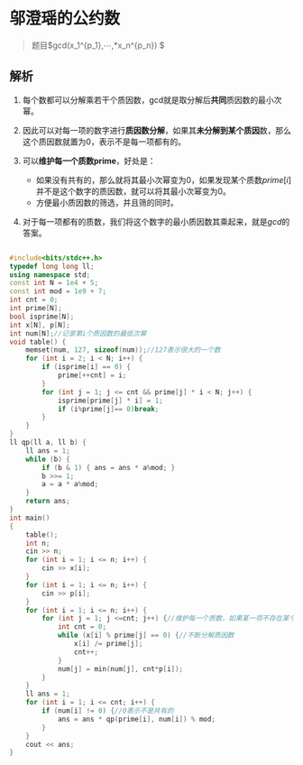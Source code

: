﻿# 邬澄瑶的公约数

> 题目$gcd(x_1^{p_1},⋯,*x_n^{p_n}) $

## 解析

1. 每个数都可以分解乘若干个质因数，gcd就是取分解后**共同**质因数的最小次幂。
2. 因此可以对每一项的数字进行**质因数分解**，如果其**未分解到某个质因**数，那么这个质因数就置为0，表示不是每一项都有的。
3. 可以**维护每一个质数prime**，好处是：
   * 如果没有共有的，那么就将其最小次幂变为0，如果发现某个质数$prime[i]$并不是这个数字的质因数，就可以将其最小次幂变为0。
   * 方便最小质因数的筛选，并且筛的同时。

4. 对于每一项都有的质数，我们将这个数字的最小质因数其乘起来，就是$gcd$的答案。

```c++

#include<bits/stdc++.h>
typedef long long ll;
using namespace std;
const int N = 1e4 + 5;
const int mod = 1e9 + 7;
int cnt = 0;
int prime[N];
bool isprime[N];
int x[N], p[N];
int num[N];//记录第i个质因数的最低次幂
void table() {
	memset(num, 127, sizeof(num));//127表示很大的一个数
	for (int i = 2; i < N; i++) {
		if (isprime[i] == 0) {
			prime[++cnt] = i;
		}
		for (int j = 1; j <= cnt && prime[j] * i < N; j++) {
			isprime[prime[j] * i] = 1;
			if (i%prime[j]== 0)break;
		}
	}
}
ll qp(ll a, ll b) {
	ll ans = 1;
	while (b) {
		if (b & 1) { ans = ans * a%mod; }
		b >>= 1;
		a = a * a%mod;
	}
	return ans;
}
int main()
{
	table();
	int n;
	cin >> n;
	for (int i = 1; i <= n; i++) {
		cin >> x[i];
	}
	for (int i = 1; i <= n; i++) {
		cin >> p[i];
	}
	for (int i = 1; i <= n; i++) {
		for (int j = 1; j <=cnt; j++) {//维护每一个质数，如果某一项不存在某个质数，那么就顺便将其置为0。
			int cnt = 0;
			while (x[i] % prime[j] == 0) {//不断分解质因数
				x[i] /= prime[j];
				cnt++;
			}
			num[j] = min(num[j], cnt*p[i]);
		}
	}
	ll ans = 1;
	for (int i = 1; i <= cnt; i++) {
		if (num[i] != 0) {//0表示不是共有的
			ans = ans * qp(prime[i], num[i]) % mod;
		}
	}
	cout << ans;
}

```





